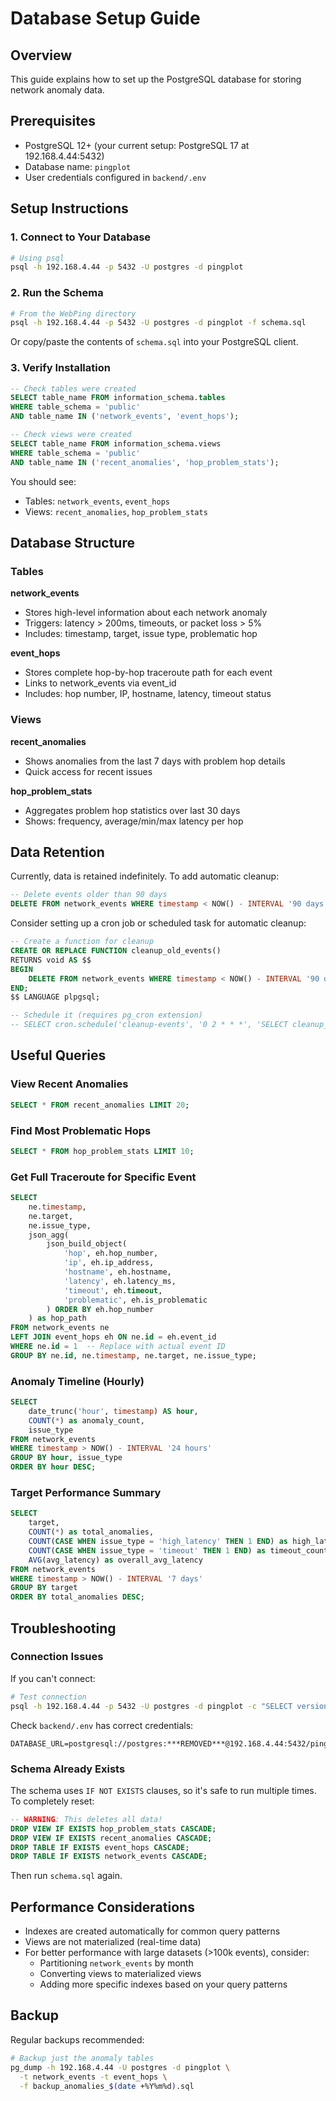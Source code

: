 # Database Setup Guide

## Overview

This guide explains how to set up the PostgreSQL database for storing network anomaly data.

## Prerequisites

- PostgreSQL 12+ (your current setup: PostgreSQL 17 at 192.168.4.44:5432)
- Database name: `pingplot`
- User credentials configured in `backend/.env`

## Setup Instructions

### 1. Connect to Your Database

```bash
# Using psql
psql -h 192.168.4.44 -p 5432 -U postgres -d pingplot
```

### 2. Run the Schema

```bash
# From the WebPing directory
psql -h 192.168.4.44 -p 5432 -U postgres -d pingplot -f schema.sql
```

Or copy/paste the contents of `schema.sql` into your PostgreSQL client.

### 3. Verify Installation

```sql
-- Check tables were created
SELECT table_name FROM information_schema.tables 
WHERE table_schema = 'public' 
AND table_name IN ('network_events', 'event_hops');

-- Check views were created
SELECT table_name FROM information_schema.views 
WHERE table_schema = 'public' 
AND table_name IN ('recent_anomalies', 'hop_problem_stats');
```

You should see:
- Tables: `network_events`, `event_hops`
- Views: `recent_anomalies`, `hop_problem_stats`

## Database Structure

### Tables

**network_events**
- Stores high-level information about each network anomaly
- Triggers: latency > 200ms, timeouts, or packet loss > 5%
- Includes: timestamp, target, issue type, problematic hop

**event_hops**
- Stores complete hop-by-hop traceroute path for each event
- Links to network_events via event_id
- Includes: hop number, IP, hostname, latency, timeout status

### Views

**recent_anomalies**
- Shows anomalies from the last 7 days with problem hop details
- Quick access for recent issues

**hop_problem_stats**
- Aggregates problem hop statistics over last 30 days
- Shows: frequency, average/min/max latency per hop

## Data Retention

Currently, data is retained indefinitely. To add automatic cleanup:

```sql
-- Delete events older than 90 days
DELETE FROM network_events WHERE timestamp < NOW() - INTERVAL '90 days';
```

Consider setting up a cron job or scheduled task for automatic cleanup:

```sql
-- Create a function for cleanup
CREATE OR REPLACE FUNCTION cleanup_old_events()
RETURNS void AS $$
BEGIN
    DELETE FROM network_events WHERE timestamp < NOW() - INTERVAL '90 days';
END;
$$ LANGUAGE plpgsql;

-- Schedule it (requires pg_cron extension)
-- SELECT cron.schedule('cleanup-events', '0 2 * * *', 'SELECT cleanup_old_events()');
```

## Useful Queries

### View Recent Anomalies
```sql
SELECT * FROM recent_anomalies LIMIT 20;
```

### Find Most Problematic Hops
```sql
SELECT * FROM hop_problem_stats LIMIT 10;
```

### Get Full Traceroute for Specific Event
```sql
SELECT 
    ne.timestamp,
    ne.target,
    ne.issue_type,
    json_agg(
        json_build_object(
            'hop', eh.hop_number,
            'ip', eh.ip_address,
            'hostname', eh.hostname,
            'latency', eh.latency_ms,
            'timeout', eh.timeout,
            'problematic', eh.is_problematic
        ) ORDER BY eh.hop_number
    ) as hop_path
FROM network_events ne
LEFT JOIN event_hops eh ON ne.id = eh.event_id
WHERE ne.id = 1  -- Replace with actual event ID
GROUP BY ne.id, ne.timestamp, ne.target, ne.issue_type;
```

### Anomaly Timeline (Hourly)
```sql
SELECT 
    date_trunc('hour', timestamp) AS hour,
    COUNT(*) as anomaly_count,
    issue_type
FROM network_events
WHERE timestamp > NOW() - INTERVAL '24 hours'
GROUP BY hour, issue_type
ORDER BY hour DESC;
```

### Target Performance Summary
```sql
SELECT 
    target,
    COUNT(*) as total_anomalies,
    COUNT(CASE WHEN issue_type = 'high_latency' THEN 1 END) as high_latency_count,
    COUNT(CASE WHEN issue_type = 'timeout' THEN 1 END) as timeout_count,
    AVG(avg_latency) as overall_avg_latency
FROM network_events
WHERE timestamp > NOW() - INTERVAL '7 days'
GROUP BY target
ORDER BY total_anomalies DESC;
```

## Troubleshooting

### Connection Issues

If you can't connect:

```bash
# Test connection
psql -h 192.168.4.44 -p 5432 -U postgres -d pingplot -c "SELECT version();"
```

Check `backend/.env` has correct credentials:
```
DATABASE_URL=postgresql://postgres:***REMOVED***@192.168.4.44:5432/pingplot
```

### Schema Already Exists

The schema uses `IF NOT EXISTS` clauses, so it's safe to run multiple times. To completely reset:

```sql
-- WARNING: This deletes all data!
DROP VIEW IF EXISTS hop_problem_stats CASCADE;
DROP VIEW IF EXISTS recent_anomalies CASCADE;
DROP TABLE IF EXISTS event_hops CASCADE;
DROP TABLE IF EXISTS network_events CASCADE;
```

Then run `schema.sql` again.

## Performance Considerations

- Indexes are created automatically for common query patterns
- Views are not materialized (real-time data)
- For better performance with large datasets (>100k events), consider:
  - Partitioning `network_events` by month
  - Converting views to materialized views
  - Adding more specific indexes based on your query patterns

## Backup

Regular backups recommended:

```bash
# Backup just the anomaly tables
pg_dump -h 192.168.4.44 -U postgres -d pingplot \
  -t network_events -t event_hops \
  -f backup_anomalies_$(date +%Y%m%d).sql
